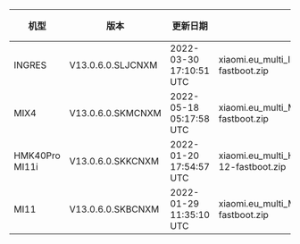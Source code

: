 | 机型 | 版本 | 更新日期 | 文件名 | 大小 | 下载链接 |
| ---- | ---- | ---- | ---- | ---- | ---- |
| INGRES | V13.0.6.0.SLJCNXM | 2022-03-30 17:10:51 UTC | xiaomi.eu_multi_INGRES_V13.0.6.0.SLJCNXM_v13-12-fastboot.zip | 4.8 GB | [SourceForge](https://sourceforge.net/projects/xiaomi-eu-multilang-miui-roms/files/xiaomi.eu/MIUI-STABLE-RELEASES/MIUIv13/xiaomi.eu_multi_INGRES_V13.0.6.0.SLJCNXM_v13-12-fastboot.zip/download) |
| MIX4 | V13.0.6.0.SKMCNXM | 2022-05-18 05:17:58 UTC | xiaomi.eu_multi_MIX4_V13.0.6.0.SKMCNXM_v13-12-fastboot.zip | 4.7 GB | [SourceForge](https://sourceforge.net/projects/xiaomi-eu-multilang-miui-roms/files/xiaomi.eu/MIUI-STABLE-RELEASES/MIUIv13/xiaomi.eu_multi_MIX4_V13.0.6.0.SKMCNXM_v13-12-fastboot.zip/download) |
| HMK40Pro MI11i | V13.0.6.0.SKKCNXM | 2022-01-20 17:54:57 UTC | xiaomi.eu_multi_HMK40Pro_MI11i_V13.0.6.0.SKKCNXM_v13-12-fastboot.zip | 4.2 GB | [SourceForge](https://sourceforge.net/projects/xiaomi-eu-multilang-miui-roms/files/xiaomi.eu/MIUI-STABLE-RELEASES/MIUIv13/xiaomi.eu_multi_HMK40Pro_MI11i_V13.0.6.0.SKKCNXM_v13-12-fastboot.zip/download) |
| MI11 | V13.0.6.0.SKBCNXM | 2022-01-29 11:35:10 UTC | xiaomi.eu_multi_MI11_V13.0.6.0.SKBCNXM_v13-12-fastboot.zip | 4.2 GB | [SourceForge](https://sourceforge.net/projects/xiaomi-eu-multilang-miui-roms/files/xiaomi.eu/MIUI-STABLE-RELEASES/MIUIv13/xiaomi.eu_multi_MI11_V13.0.6.0.SKBCNXM_v13-12-fastboot.zip/download) |
